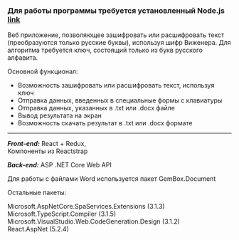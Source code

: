 ### Для работы программы требуется установленный Node.js [link](https://nodejs.org)
Веб приложение, позволяющее зашифровать или расшифровать текст (преобразуются только русские буквы),
используя шифр Виженера. Для алгоритма требуется ключ, состоящий только из букв русского алфавита.

Основной функционал:
- Возможность зашифровать или расшифровать текст, используя ключ
- Отправка данных, введенных в специальные формы с клавиатуры
- Отправка данных, указанных в .txt или .docx файле
- Вывод результата на экран
- Возможность скачать результат в .txt или .docx формате
--------------------------------------------------------------------------

***Front-end:***
React + Redux,<br/>
Компоненты из Reactstrap

***Back-end:***
ASP .NET Core Web API

Для работы с файлами Word используется пакет GemBox.Document<br/>

Остальные пакеты:<br/>

Microsoft.AspNetCore.SpaServices.Extensions (3.1.3)<br/>
Microsoft.TypeScript.Compiler (3.1.5)<br/>
Microsoft.VisualStudio.Web.CodeGeneration.Design (3.1.2)<br/>
React.AspNet (5.2.4)
